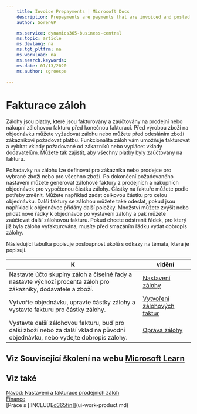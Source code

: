 ```yaml
---
    title: Invoice Prepayments | Microsoft Docs
    description: Prepayments are payments that are invoiced and posted to a sales or purchase prepayment order before final invoicing. You might require a deposit before you manufacture items to order, or you might require payment before you ship items to a customer. The prepayments functionality enables you to invoice and collect deposits required from customers or to remit deposits to vendors. Thus, you can ensure that all payments are posted against an invoice.
    author: SorenGP

    ms.service: dynamics365-business-central
    ms.topic: article
    ms.devlang: na
    ms.tgt_pltfrm: na
    ms.workload: na
    ms.search.keywords:
    ms.date: 01/13/2020
    ms.author: sgroespe

---
```

# Fakturace záloh
Zálohy jsou platby, které jsou fakturovány a zaúčtovány na prodejní nebo nákupní zálohovou fakturu před konečnou fakturací. Před výrobou zboží na objednávku můžete vyžadovat zálohu nebo můžete před odesláním zboží zákazníkovi požadovat platbu. Funkcionalita záloh vám umožňuje fakturovat a vybírat vklady požadované od zákazníků nebo vyplácet vklady dodavatelům. Můžete tak zajistit, aby všechny platby byly zaúčtovány na fakturu.

Požadavky na zálohu lze definovat pro zákazníka nebo prodejce pro vybrané zboží nebo pro všechno zboží. Po dokončení požadovaného nastavení můžete generovat zálohové faktury z prodejních a nákupních objednávek pro vypočtenou částku zálohy. Částky na faktuře můžete podle potřeby změnit. Můžete například zadat celkovou částku pro celou objednávku. Další faktury se zálohou můžete také odeslat, pokud jsou například k objednávce přidány další položky. Množství můžete zvýšit nebo přidat nové řádky k objednávce po vystavení zálohy a pak můžete zaúčtovat další zálohovou fakturu. Pokud chcete odstranit řádek, pro který již byla záloha vyfakturována, musíte před smazáním řádku vydat dobropis zálohy.

Následující tabulka popisuje posloupnost úkolů s odkazy na témata, která je popisují.

| **K** | **vidění** |
|------------|-------------|  
| Nastavte účto skupiny záloh a číselné řady a nastavte výchozí procenta záloh pro zákazníky, dodavatele a zboží. | [Nastavení zálohy](finance-set-up-prepayments.md) |
| Vytvořte objednávku, upravte částky zálohy a vystavte fakturu pro částky zálohy. | [Vytvoření zálohových faktur](finance-how-to-create-prepayment-invoices.md) |
| Vystavte další zálohovou fakturu, buď pro další zboží nebo za další vklad na původní objednávku, nebo vydejte dobropis zálohy. | [Oprava zálohy](finance-how-to-correct-prepayments.md) |

## Viz Související školení na webu [Microsoft Learn](/learn/modules/prepayment-invoices-dynamics-365-business-central/index)

## Viz také
[Návod: Nastavení a fakturace prodejních záloh](walkthrough-setting-up-and-invoicing-sales-prepayments.md)  
[Finance](finance.md)  
[Práce s [!INCLUDE[d365fin](includes/d365fin_md.md)]](ui-work-product.md)
